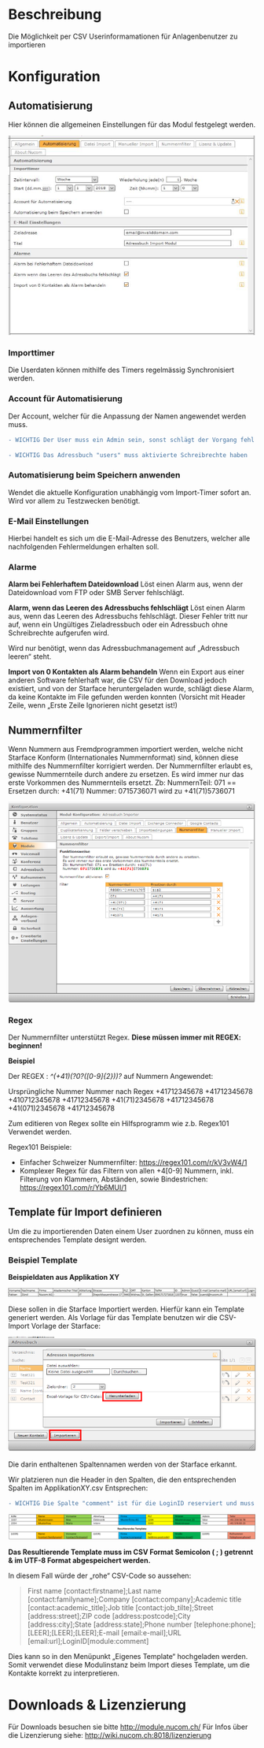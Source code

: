 <!-- TITLE: User-Importer -->
# Beschreibung
Die Möglichkeit per CSV Userinformamationen für Anlagenbenutzer zu importieren
# Konfiguration
## Automatisierung

Hier können die allgemeinen Einstellungen für das Modul festgelegt werden.

![Automatisierung](/uploads/userimporter/automatisierung.jpg "Automatisierung")

### Importtimer
Die Userdaten können mithilfe des Timers regelmässig Synchronisiert werden.

### Account für Automatisierung

Der Account, welcher für die Anpassung der Namen angewendet werden muss.

```diff
- WICHTIG Der User muss ein Admin sein, sonst schlägt der Vorgang fehl!
```

```diff
- WICHTIG Das Adressbuch "users" muss aktivierte Schreibrechte haben
```

### Automatisierung beim Speichern anwenden
Wendet die aktuelle Konfiguration unabhängig vom Import-Timer sofort an. 
Wird vor allem zu Testzwecken benötigt.

### E-Mail Einstellungen
 
Hierbei handelt es sich um die E-Mail-Adresse des Benutzers, welcher alle nachfolgenden Fehlermeldungen erhalten soll.

### Alarme
**Alarm bei Fehlerhaftem Dateidownload**
Löst einen Alarm aus, wenn der Dateidownload vom FTP oder SMB Server fehlschlägt.

**Alarm, wenn das Leeren des Adressbuchs fehlschlägt**
Löst einen Alarm aus, wenn das Leeren des Adressbuchs fehlschlägt. Dieser Fehler tritt nur auf, wenn ein Ungültiges Zieladressbuch oder ein Adressbuch ohne Schreibrechte aufgerufen wird.

Wird nur benötigt, wenn das Adressbuchmanagement auf „Adressbuch leeren“ steht. 

**Import von 0 Kontakten als Alarm behandeln**
Wenn ein Export aus einer anderen Software fehlerhaft war, die CSV für den Download jedoch existiert, und von der Starface heruntergeladen wurde, schlägt diese Alarm, da keine Kontakte im File gefunden werden konnten 
(Vorsicht mit Header Zeile, wenn „Erste Zeile Ignorieren nicht gesetzt ist!)

## Nummernfilter
Wenn Nummern aus Fremdprogrammen importiert werden, welche nicht Starface Konform (Internationales Nummernformat) sind, können diese mithilfe des Nummernfilter korrigiert werden.
Der Nummernfilter erlaubt es, gewisse Nummernteile durch andere zu ersetzen.
Es wird immer nur das erste Vorkommen des Nummernteils ersetzt.
Zb: NummernTeil: 071 == Ersetzen durch: +41(71)
Nummer: 0715736071 wird zu +41(71)5736071

![Nummernfilter](/uploads/adressbuch-importer/nummernfilter.png "Nummernfilter")

### Regex
Der Nummernfilter unterstützt Regex. **Diese müssen immer mit REGEX: beginnen!**

**Beispiel**

Der REGEX : *^(\+41)\(?0?([0-9]{2})\)?* auf Nummern Angewendet:

Ursprüngliche Nummer	                    Nummer nach Regex
+41712345678	                                  +41712345678
+410712345678		              	               +41712345678
+41(71)2345678		              	              +41712345678
+41(071)2345678		                 	           +41712345678

Zum editieren von Regex sollte ein Hilfsprogramm wie z.b. Regex101 Verwendet werden.

Regex101 Beispiele:

* Einfacher Schweizer Nummernfilter: https://regex101.com/r/kV3vW4/1
* Komplexer Regex für das Filtern von allen +4[0-9] Nummern, inkl. Filterung von Klammern, Abständen, sowie Bindestrichen: https://regex101.com/r/Yb6MUI/1

## Template für Import definieren
Um die zu importierenden Daten einem User zuordnen zu können, muss ein entsprechendes Template designt werden.

### Beispiel Template

**Beispieldaten aus Applikation XY**

![Customtemplate](/uploads/userimporter/customtemplate.jpg "Customtemplate")

Diese sollen in die Starface Importiert werden. Hierfür kann ein Template generiert werden.
Als Vorlage für das Template benutzen wir die CSV-Import Vorlage der Starface:

![Template](/uploads/adressbuch-importer/template.png "Template")

Die darin enthaltenen Spaltennamen werden von der Starface erkannt.

Wir platzieren nun die Header in den Spalten, die den entsprechenden Spalten im ApplikationXY.csv Entsprechen:

```diff
- WICHTIG Die Spalte "comment" ist für die LoginID reserviert und muss ZWINGEND vorhanden sein.
```

![Vorlageresult](/uploads/adressbuch-importer/vorlageresult.png "Vorlageresult")

**Das Resultierende Template muss im CSV Format Semicolon ( ; ) getrennt & im UTF-8 Format abgespeichert werden.**

In diesem Fall würde der „rohe“ CSV-Code so aussehen:

> First name [contact:firstname];Last name [contact:familyname];Company [contact:company];Academic title [contact:academic_title];Job title [contact:job_tilte];Street [address:street];ZIP code [address:postcode];City [address:city];State [address:state];Phone number [telephone:phone];[LEER];[LEER];[LEER];E-mail [email:e-mail];URL [email:url];LoginID[module:comment]


Dies kann so in den Menüpunkt „Eigenes Template“ hochgeladen werden. Somit verwendet diese Modulinstanz beim Import dieses Template, um die Kontakte korrekt zu interpretieren.

# Downloads & Lizenzierung
Für Downloads besuchen sie bitte http://module.nucom.ch/
Für Infos über die Lizenzierung siehe: http://wiki.nucom.ch:8018/lizenzierung
